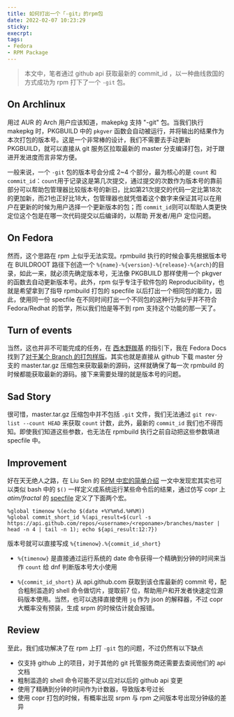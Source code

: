 ```yaml
---
title: 如何打出一个「-git」的rpm包
date: 2022-02-07 10:23:29
sticky:
execrpt:
tags:
- Fedora
- RPM Package
---
```


> 本文中，笔者通过 github api 获取最新的 commit_id ，以一种曲线救国的方式成功为 rpm 打下了一个 `-git` 包。

## On Archlinux

用过 AUR 的 Arch 用户应该知道，makepkg 支持 "-git" 包。当我们执行 makepkg 时，PKGBUILD 中的 `pkgver` 函数会自动被运行，并将输出的结果作为本次打包的版本号。这是一个非常棒的设计，我们不需要去手动更新 PKGBUILD，就可以直接从 git 服务区拉取最新的 master 分支编译打包，对于跟进开发进度而言非常方便。

一般来说，一个 `-git` 包的版本号会分成 2~4 个部分，最为核心的是 `count` 和 `commit_id`：`count`用于记录这是第几次提交，通过提交的次数作为版本号的靠前部分可以帮助包管理器比较版本号的新旧，比如第21次提交的代码一定比第18次的更加新，而21也正好比18大，包管理器也就凭借着这个数字来保证其可以在用户在更新的时候为用户选择一个更新版本的包；而 `commit_id`则可以帮助人类更快定位这个包是在哪一次代码提交以后编译的，以帮助 开发者/用户 定位问题。

## On Fedora

然而，这个思路在 rpm 上似乎无法实现。rpmbuild 执行的时候会事先根据版本号在 BUILDROOT 路径下创造一个 `%{name}-%{version}-%{release}-%{arch}`的目录，如此一来，就必须先确定版本号，无法像 PKGBUILD 那样使用一个 pkgver 的函数去自动更新版本号。此外，rpm 似乎专注于软件包的 Reproducibility，也就是希望拿到了指导 rpmbuild 打包的 specfile 以后打出一个相同包的能力，因此，使用同一份 specfile 在不同时间打出一个不同包的这种行为似乎并不符合 Fedora/Redhat 的哲学，所以我们怕是等不到 rpm 支持这个功能的那一天了。

## Turn of events

当然，这也并非不可能完成的任务，在 [西木野羰基](https://yanqiyu.info/) 的指引下，我在 Fedora Docs 找到了[对于某个 Branch 的打包样版](https://docs.fedoraproject.org/en-US/packaging-guidelines/SourceURL/#_branch_example)。其实也就是直接从 github 下载 master 分支的 master.tar.gz 压缩包来获取最新的源码，这样就确保了每一次 rpmbuild 的时候都能获取最新的源码。接下来需要处理的就是版本号的问题。

## Sad Story

很可惜，master.tar.gz 压缩包中并不包括 `.git` 文件，我们无法通过 `git rev-list --count HEAD` 来获取 `count` 计数，此外，最新的 `commit_id` 我们也不得而知。即使我们知道这些参数，也无法在 rpmbuild 执行之前自动把这些参数填进 specfile 中。

## Improvement

好在天无绝人之路，在 Liu Sen 的 [RPM 中宏的简单介绍](https://forum.suse.org.cn/t/topic/13626) 一文中发现宏其实也可以类似 bash 中的 `$()` 一样定义成系统运行某些命令后的结果，通过仿写 copr 上 *atim/fractal* 的 [specfile](https://download.copr.fedorainfracloud.org/results/atim/fractal/fedora-35-x86_64/03000082-fractal-master/fractal-master.spec) 定义了下面两个宏。

```
%global timenow %(echo $(date +%Y%m%d.%H%M))
%global commit_short_id %(api_result=$(curl -s https://api.github.com/repos/<username>/<reponame>/branches/master | head -n 4 | tail -n 1); echo ${api_result:12:7})
```

版本号就可以直接写成 `%{timenow}.%{commit_id_short}`

- `%{timenow}` 是直接通过运行系统的 date 命令获得一个精确到分钟的时间来当作 `count` 给 dnf 判断版本号大小使用

- `%{commit_id_short}` 从 api.github.com 获取到该仓库最新的 commit 号，配合粗制滥造的 shell 命令做切片，提取前7 位，帮助用户和开发者快速定位源码版本使用。当然，也可以选择直接使用 `jq` 作为 json 的解释器，不过 copr 大概率没有预装，生成 srpm 的时候估计就会报错。

## Review

至此，我们成功解决了在 rpm 上打 `-git` 包的问题，不过仍然有以下缺点

- 仅支持 github 上的项目，对于其他的 git 托管服务商还需要去查阅他们的 api 文档
- 粗制滥造的 shell 命令可能不足以应对以后的 github api 变更
- 使用了精确到分钟的时间作为计数器，导致版本号过长
- 使用 copr 打包的时候，有概率出现 srpm 与 rpm 之间版本号出现分钟级的差异

